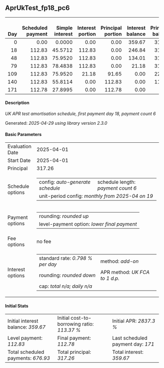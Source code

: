 <h2>AprUkTest_fp18_pc6</h2>
<table>
    <thead style="vertical-align: bottom;">
        <th style="text-align: right;">Day</th>
        <th style="text-align: right;">Scheduled payment</th>
        <th style="text-align: right;">Simple interest</th>
        <th style="text-align: right;">Interest portion</th>
        <th style="text-align: right;">Principal portion</th>
        <th style="text-align: right;">Interest balance</th>
        <th style="text-align: right;">Principal balance</th>
        <th style="text-align: right;">Total simple interest</th>
        <th style="text-align: right;">Total interest</th>
        <th style="text-align: right;">Total principal</th>
    </thead>
    <tr style="text-align: right;">
        <td class="ci00">0</td>
        <td class="ci01" style="white-space: nowrap;">0.00</td>
        <td class="ci02">0.0000</td>
        <td class="ci03">0.00</td>
        <td class="ci04">0.00</td>
        <td class="ci05">359.67</td>
        <td class="ci06">317.26</td>
        <td class="ci07">0.0000</td>
        <td class="ci08">0.00</td>
        <td class="ci09">0.00</td>
    </tr>
    <tr style="text-align: right;">
        <td class="ci00">18</td>
        <td class="ci01" style="white-space: nowrap;">112.83</td>
        <td class="ci02">45.5712</td>
        <td class="ci03">112.83</td>
        <td class="ci04">0.00</td>
        <td class="ci05">246.84</td>
        <td class="ci06">317.26</td>
        <td class="ci07">45.5712</td>
        <td class="ci08">112.83</td>
        <td class="ci09">0.00</td>
    </tr>
    <tr style="text-align: right;">
        <td class="ci00">48</td>
        <td class="ci01" style="white-space: nowrap;">112.83</td>
        <td class="ci02">75.9520</td>
        <td class="ci03">112.83</td>
        <td class="ci04">0.00</td>
        <td class="ci05">134.01</td>
        <td class="ci06">317.26</td>
        <td class="ci07">121.5233</td>
        <td class="ci08">225.66</td>
        <td class="ci09">0.00</td>
    </tr>
    <tr style="text-align: right;">
        <td class="ci00">79</td>
        <td class="ci01" style="white-space: nowrap;">112.83</td>
        <td class="ci02">78.4838</td>
        <td class="ci03">112.83</td>
        <td class="ci04">0.00</td>
        <td class="ci05">21.18</td>
        <td class="ci06">317.26</td>
        <td class="ci07">200.0070</td>
        <td class="ci08">338.49</td>
        <td class="ci09">0.00</td>
    </tr>
    <tr style="text-align: right;">
        <td class="ci00">109</td>
        <td class="ci01" style="white-space: nowrap;">112.83</td>
        <td class="ci02">75.9520</td>
        <td class="ci03">21.18</td>
        <td class="ci04">91.65</td>
        <td class="ci05">0.00</td>
        <td class="ci06">225.61</td>
        <td class="ci07">275.9591</td>
        <td class="ci08">359.67</td>
        <td class="ci09">91.65</td>
    </tr>
    <tr style="text-align: right;">
        <td class="ci00">140</td>
        <td class="ci01" style="white-space: nowrap;">112.83</td>
        <td class="ci02">55.8114</td>
        <td class="ci03">0.00</td>
        <td class="ci04">112.83</td>
        <td class="ci05">0.00</td>
        <td class="ci06">112.78</td>
        <td class="ci07">331.7705</td>
        <td class="ci08">359.67</td>
        <td class="ci09">204.48</td>
    </tr>
    <tr style="text-align: right;">
        <td class="ci00">171</td>
        <td class="ci01" style="white-space: nowrap;">112.78</td>
        <td class="ci02">27.8995</td>
        <td class="ci03">0.00</td>
        <td class="ci04">112.78</td>
        <td class="ci05">0.00</td>
        <td class="ci06">0.00</td>
        <td class="ci07">359.6700</td>
        <td class="ci08">359.67</td>
        <td class="ci09">317.26</td>
    </tr>
</table>
<h4>Description</h4>
<p><i>UK APR test amortisation schedule, first payment day 18, payment count 6</i></p>
<p>Generated: <i>2025-04-29 using library version 2.3.0</i></p>
<h4>Basic Parameters</h4>
<table>
    <tr>
        <td>Evaluation Date</td>
        <td>2025-04-01</td>
    </tr>
    <tr>
        <td>Start Date</td>
        <td>2025-04-01</td>
    </tr>
    <tr>
        <td>Principal</td>
        <td>317.26</td>
    </tr>
    <tr>
        <td>Schedule options</td>
        <td>
            <table>
                <tr>
                    <td>config: <i>auto-generate schedule</i></td>
                    <td>schedule length: <i><i>payment count</i> 6</i></td>
                </tr>
                <tr>
                    <td colspan="2" style="white-space: nowrap;">unit-period config: <i>monthly from 2025-04 on 19</i></td>
                </tr>
            </table>
        </td>
    </tr>
    <tr>
        <td>Payment options</td>
        <td>
            <table>
                <tr>
                    <td>rounding: <i>rounded up</i></td>
                </tr>
                <tr>
                    <td>level-payment option: <i>lower&nbsp;final&nbsp;payment</i></td>
                </tr>
            </table>
        </td>
    </tr>
    <tr>
        <td>Fee options</td>
        <td>no fee
        </td>
    </tr>
    <tr>
        <td>Interest options</td>
        <td>
            <table>
                <tr>
                    <td>standard rate: <i>0.798 % per day</i></td>
                    <td>method: <i>add-on</i></td>
                </tr>
                <tr>
                    <td>rounding: <i>rounded down</i></td>
                    <td>APR method: <i>UK FCA to 1 d.p.</i></td>
                </tr>
                <tr>
                    <td colspan="2">cap: <i>total <i>n/a</i>; daily <i>n/a</i></td>
                </tr>
            </table>
        </td>
    </tr>
</table>
<h4>Initial Stats</h4>
<table>
    <tr>
        <td>Initial interest balance: <i>359.67</i></td>
        <td>Initial cost-to-borrowing ratio: <i>113.37 %</i></td>
        <td>Initial APR: <i>2837.3 %</i></td>
    </tr>
    <tr>
        <td>Level payment: <i>112.83</i></td>
        <td>Final payment: <i>112.78</i></td>
        <td>Last scheduled payment day: <i>171</i></td>
    </tr>
    <tr>
        <td>Total scheduled payments: <i>676.93</i></td>
        <td>Total principal: <i>317.26</i></td>
        <td>Total interest: <i>359.67</i></td>
    </tr>
</table>